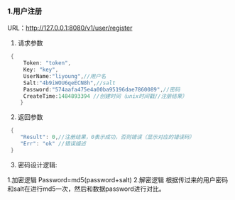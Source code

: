 ### 1.用户注册

URL：http://127.0.0.1:8080/v1/user/register

1.    请求参数

   ```go
    {
    	Token: "token",
        Key: "key",
        UserName:"liyoung",//用户名
        Salt:"4b9iWOU6qeECN8h",//salt
        Password:"574aafa475e4a00ba95196dae7860089",//密码
        CreateTime:1484893394 //创建时间（unix时间戳//注册结果）
       }
   ```

2.    返回参数

   ```go
    {
       "Result": 0,//注册结果，0表示成功，否则错误（显示对应的错误码）
       "Err": "ok" //错误描述
    }
   ```

3.    密码设计逻辑:

   1.加密逻辑
    Password=md5(password+salt)
   2.解密逻辑
    根据传过来的用户密码和salt在进行md5一次，然后和数据password进行对比。



